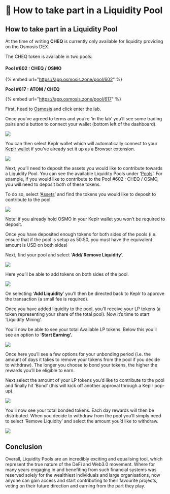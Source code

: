 # 🚰 How to take part in a Liquidity Pool

## How to take part in a Liquidity Pool

At the time of writing **CHEQ** is currently only available for liquidity providing on the Osmosis DEX.

The CHEQ token is available in two pools:&#x20;

#### **Pool #602 : CHEQ / OSMO**

{% embed url="https://app.osmosis.zone/pool/602" %}

**Pool #617 : ATOM / CHEQ**

{% embed url="https://app.osmosis.zone/pool/617" %}

First, head to [Osmosis](https://osmosis.zone/) and click enter the lab.&#x20;

Once you’ve agreed to terms and you’re ‘in the lab’ you’ll see some trading pairs and a button to connect your wallet (bottom left of the dashboard).

![](https://lh4.googleusercontent.com/C-suhydsNbEE-oHTBjqtJST9saMu\_obvTUWv9oyiLtW-BDYjG8RmDU\_yNNVNjbH6oVpNHKdWN535umExpeL3FzilA6AA\_\_Sy1aRH5v8Zx9QrlUoC0FYeFJh3Xe9THDpeC1vQrKve)

You can then select Keplr wallet which will automatically connect to your [Keplr wallet](https://blog.cheqd.io/were-launching-the-cheq-token-very-soon-here-s-how-you-can-get-ready-8fc6a7833fbb) if you’ve already set it up as a Browser extension.

![](https://lh3.googleusercontent.com/Txks4nFXeKEKVLfuJrKRP29EEpHkSRDdo3-ETYjMIqmep2PhIPo8U6XfV4NBG9RsUm6CrRCoMFedA9wkAvkzZrnnPL59so62uBmIwKu0nDuKRlKjW-pxtJLYjU8MEKYxtmlIEBHa)

Next, you’ll need to deposit the assets you would like to contribute towards a Liquidity Pool. You can see the available Liquidity Pools under ‘[Pools](https://app.osmosis.zone/pools)’. For example, if you would like to contribute to the Pool #602 : CHEQ / OSMO, you will need to deposit both of these tokens.

To do so, select ‘[Assets](https://app.osmosis.zone/assets)’ and find the tokens you would like to deposit to contribute to the pool.

![](https://lh3.googleusercontent.com/Q3aSC21DyTtcDx-8KCZxdo0Xgws2NmWNpEy5qqXwAIoFtH8e4A9ev4otWJ4QHo0ASWPpS1O65yqjhaH8psWJxuVPrMIrzJlmWGt4RosrdLKzjpoRllVyRCXWSBAZ8mc63mtAvj9s)

Note: if you already hold OSMO in your Keplr wallet you won’t be required to deposit.

Once you have deposited enough tokens for both sides of the pools (i.e. ensure that if the pool is setup as 50:50, you must have the equivalent amount is USD on both sides)

Next, find your pool and select ‘**Add/ Remove Liquidity**’.

![](https://lh6.googleusercontent.com/OHBMsmpKPmg6kBt7i6WVcWWH9DDy60QH2mlkQ2OaBSf-de1rqMQQJO-UDkK03HKioCsOHoCU-TnBkQgFmNqaIgIYwiA5SeHRZx3hdELeJzs5A7SORm0w\_lYBWflrpU-tbeqKbgas)

Here you’ll be able to add tokens on both sides of the pool.

![](https://lh6.googleusercontent.com/lI13O2xxtsFe5RdFRiV0z6timTKwpIfprNxd8U8hccGWHwMpjljWZJvyti8OXAsdb4lPp\_oFLc0kgU5WLKaVeInmJc8uLSmC8664flJhb4jjewF9bn032Dfu4wuEDT5RYEZ2edYU)

On selecting ‘**Add Liquidity**’ you’ll then be directed back to Keplr to approve the transaction (a small fee is required).

Once you have added liquidity to the pool, you’ll receive your LP tokens (a token representing your share of the total pool). Now it’s time to start ‘Liquidity Mining’.

You’ll now be able to see your total Available LP tokens. Below this you’ll see an option to ‘**Start Earning’.**

![](https://lh6.googleusercontent.com/OG9qhtKBLbv7r1sI5X5jinXcEH4EragFR2i84zstxzzp9KhtGzRPnVL8Y\_Wj5UUmJdH3Vv900G7GXxD83iZ5mJfiRFN11jEcYMEivwRlLddztmn6a\_BQzTnanNeSUbIKVl6iMEM3)

Once here you’ll see a few options for your unbonding period (i.e. the amount of days it takes to remove your tokens from the pool if you decide to withdraw). The longer you choose to bond your tokens, the higher the rewards you’ll be eligible to earn.

Next select the amount of your LP tokens you’d like to contribute to the pool and finally hit ‘Bond’ (this will kick off another approval through a Keplr pop-up).

![](https://lh3.googleusercontent.com/aS5t1X5CbCVFcooH-quI8-gueQQa4vASKOWcCgXjk\_C2AXcFVZ2-LxoHyaZb4wjznNMQ8xsex589f1VsbwXcaQ1pvOvuxC5W2-Hi0B7ZGu9SfxteSZTbg-P0jZu9zHRjlZ2ZuV5B)

You’ll now see your total bonded tokens. Each day rewards will then be distributed. When you decide to withdraw from the pool you’ll simply need to select ‘Remove Liquidity’ and select the amount you’d like to withdraw.

![](https://lh5.googleusercontent.com/y2dDpWFBmT1gv82e8eaHWkRnMR\_prevuywiJQ3X23rRLpfwwjUiUSsaoO9dOivO02bU\_iCjS24-ID-z1QuX91-4tFsUPl-Uz28kguOD6oYXuGLSB5ZrwDQgXj7L7c9zmGqJqZuAJ)

## Conclusion&#x20;

Overall, Liquidity Pools are an incredibly exciting and equalising tool, which represent the true nature of the DeFi and Web3.0 movement. Where for many years engaging in and benefiting from such financial systems was reserved solely for the wealthiest individuals and large organisations, now anyone can gain access and start contributing to their favourite projects, voting on their future direction and earning from the part they play.
